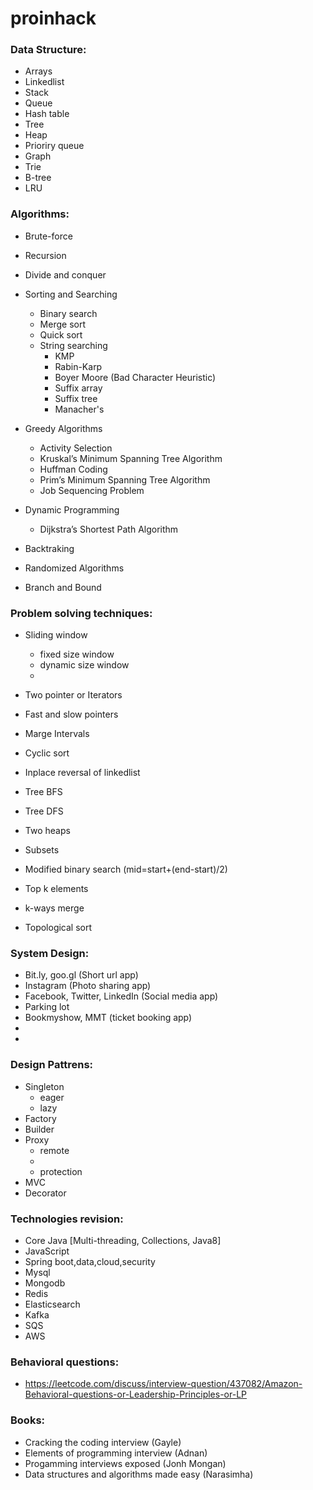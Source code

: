 # proinhack

### Data Structure:
 - Arrays
 - Linkedlist
 - Stack
 - Queue
 - Hash table
 - Tree
 - Heap
 - Prioriry queue
 - Graph
 - Trie
 - B-tree
 - LRU


### Algorithms:
 - Brute-force

 - Recursion

 - Divide and conquer

 - Sorting and Searching
 	- Binary search
 	- Merge sort
 	- Quick sort
 	- String searching
 		- KMP 
 		- Rabin-Karp 
 		- Boyer Moore (Bad Character Heuristic)
 		- Suffix array
 		- Suffix tree
 		- Manacher's

 - Greedy Algorithms
 	- Activity Selection
 	- Kruskal’s Minimum Spanning Tree Algorithm
 	- Huffman Coding
 	- Prim’s Minimum Spanning Tree Algorithm
 	- Job Sequencing Problem

 - Dynamic Programming
 	- Dijkstra’s Shortest Path Algorithm
 
 - Backtraking

 - Randomized Algorithms

 - Branch and Bound


### Problem solving techniques:
 - Sliding window
    - fixed size window
    - dynamic size window
    - 
 - Two pointer or Iterators
 
 - Fast and slow pointers 
 
 - Marge Intervals
 
 - Cyclic sort
 
 - Inplace reversal of linkedlist
 
 - Tree BFS
 
 - Tree DFS
 
 - Two heaps
 
 - Subsets
 
 - Modified binary search (mid=start+(end-start)/2)
 
 - Top k elements
 
 - k-ways merge 
 
 - Topological sort




### System Design:
 - Bit.ly, goo.gl (Short url app)
 - Instagram (Photo sharing app)
 - Facebook, Twitter, LinkedIn (Social media app)
 - Parking lot
 - Bookmyshow, MMT (ticket booking app)
 - 
 - 


### Design Pattrens:
  - Singleton
    - eager
    - lazy
  - Factory
  - Builder
  - Proxy
    - remote
    - 
    - protection 
  - MVC
  - Decorator


### Technologies revision:
 - Core Java [Multi-threading, Collections, Java8]
 - JavaScript
 - Spring boot,data,cloud,security
 - Mysql
 - Mongodb
 - Redis
 - Elasticsearch
 - Kafka
 - SQS
 - AWS

### Behavioral questions:
 - https://leetcode.com/discuss/interview-question/437082/Amazon-Behavioral-questions-or-Leadership-Principles-or-LP


### Books:
 - Cracking the coding interview (Gayle)
 - Elements of programming interview (Adnan)
 - Progamming interviews exposed (Jonh Mongan)
 - Data structures and algorithms made easy (Narasimha)

